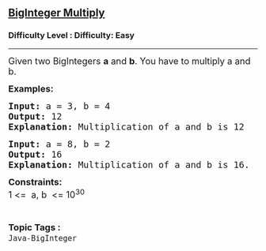 <h2><a href="https://www.geeksforgeeks.org/problems/biginteger-multiply/1?page=1&sortBy=accuracy">BigInteger Multiply</a></h2><h3>Difficulty Level : Difficulty: Easy</h3><hr><div class="problems_problem_content__Xm_eO"><p><span style="font-size: 18px;">Given two BigIntegers <strong>a</strong> and <strong>b</strong>. You have to multiply a and b.</span></p>
<p><strong style="font-size: 18px;">Examples:</strong></p>
<pre><span style="font-size: 18px;"><strong>Input: </strong>a = 3, b = 4
<strong>Output: </strong>12
<strong>Explanation: </strong>Multiplication of a and b is 12</span></pre>
<pre><span style="font-size: 18px;"><strong>Input: </strong>a = 8, b = 2 
<strong>Output: </strong>16
<strong>Explanation: </strong>Multiplication of a and b is 16.</span></pre>
<p><span style="font-size: 18px;"><strong>Constraints:</strong><br>1 &lt;= &nbsp;a, b &nbsp;&lt;= 10<sup>30</sup></span></p></div><br><p><span style=font-size:18px><strong>Topic Tags : </strong><br><code>Java-BigInteger</code>&nbsp;